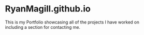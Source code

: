 # RyanMagill.github.io

This is my Portfolio showcasing all of the projects I have worked on including a section for contacting me.


